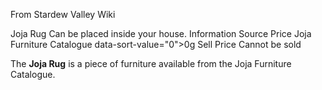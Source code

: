 From Stardew Valley Wiki

Joja Rug Can be placed inside your house. Information Source Price Joja Furniture Catalogue data-sort-value="0"&gt;0g Sell Price Cannot be sold

The **Joja Rug** is a piece of furniture available from the Joja Furniture Catalogue.